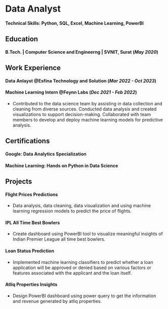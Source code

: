 # Data Analyst

#### Technical Skills: Python, SQL, Excel, Machine Learning, PowerBI

## Education
#### B.Tech. | Computer Science and Engineerng | SVNIT, Surat (_May 2020_)

## Work Experience 
#### Data Anlayst @Esfina Technology and Solution (_Mar 2022 - Oct 2023_)

#### Machine Learning Intern @Feynn Labs (_Dec 2021 - Feb 2022_)
- Contributed to the data science team by assisting in data collection and cleaning from diverse sources. Conducted data analysis and created visualizations to support decision-making. Collaborated with team members to develop and deploy machine learning models for predictive analysis.

## Certifications
#### Google: Data Analytics Specialization

#### Machine Learning: Hands on Python in Data Science

## Projects
#### Flight Prices Predictions
- Data analysis, data cleaning, data visualization and using machine learning regression models to predict the price of flights.

#### IPL All Time Best Bowlers
- Create dashboard using PowerBI tool to visualize meaningful insights of Indian Premier League all time best bowlers.

#### Loan Status Prediction
- Implemented machine learning classifiers to predict whether a loan application will be approved or denied based on various factors or features associated with the applicant and the loan itself.

#### Atliq Properties Insights
- Design PowerBI dashboard using power query to get the information and revenue generated by atliq properties.
